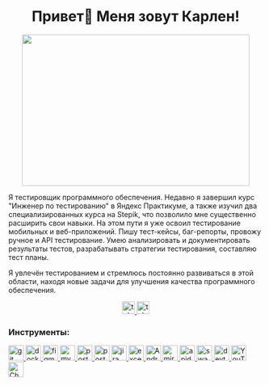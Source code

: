 <h1 align="center">Привет👋 Меня зовут Карлен!</h1>
<div align="center">
  <img height="300" width="450" src="https://github.com/user-attachments/assets/b13a09a3-3e2d-42c5-8152-d12ce9d96930"  />
</div>






Я тестировщик программного обеспечения. Недавно я завершил курс "Инженер по тестированию" в Яндекс Практикуме, а также изучил два специализированных курса на Stepik, что позволило мне существенно расширить свои навыки. На этом пути я уже освоил тестирование мобильных и веб-приложений. Пишу тест-кейсы, баг-репорты, провожу ручное и API тестирование. Умею анализировать и документировать результаты тестов, разрабатывать стратегии тестирования, составляю тест планы.

Я увлечён тестированием и стремлюсь постоянно развиваться в этой области, находя новые задачи для улучшения качества программного обеспечения.


<div align="center">
  <a href="https://t.me/IT_humor_and_news" target="_blank">
    <img src="https://img.shields.io/static/v1?message=IT-humor&logo=telegram&label=&color=1E90FF&logoColor=white&labelColor=&style=for-the-badge" height="25" alt="telegram logo"  />
  </a>
  <a href="https://t.me/Arabadzhyan" target="_blank">
    <img src="https://img.shields.io/static/v1?message=Telegram&logo=telegram&label=&color=2CA5E0&logoColor=white&labelColor=&style=for-the-badge" height="25" alt="telegram logo"  />
  </a>
</div>



<h3 align="left">Инструменты:</h3>
<p align="left">
    <a href="https://git-scm.com"_blank">
    <img src="https://img.shields.io/static/v1?message=git&logo=git&label=&color=000000&logoColor=&labelColor=&style=for-the-badge" height="30" alt="git logo"  />
  </a>
   <a href="https://www.docker.com" target="_blank">
    <img src="https://img.shields.io/static/v1?message=docker&logo=docker&label=&color=000000&logoColor=&labelColor=&style=for-the-badge" height="30" alt="docker logo"  />
  </a>
    <a href="https://www.figma.com" target="_blank">
    <img src="https://img.shields.io/static/v1?message=figma&logo=figma&label=&color=000000&logoColor=&labelColor=&style=for-the-badge" height="30" alt="figma logo"  />
  </a>
 
   <a href="https://www.mysql.com" target="_blank">
    <img src="https://img.shields.io/static/v1?message=mysql&logo=mysql&label=&color=000000&logoColor=&labelColor=&style=for-the-badge" height="30" alt="mysql logo"  />
  </a>
  <a href="https://www.postgresql.org" target="_blank">
    <img src="https://img.shields.io/static/v1?message=postgresql&logo=postgresql&label=&color=000000&logoColor=00BFFF&labelColor=&style=for-the-badge" height="30" alt="postgresql logo"  />
  </a>
  <a href="https://www.postman.com"_blank">
    <img src="https://img.shields.io/static/v1?message=postman&logo=postman&label=&color=000000&logoColor=&labelColor=&style=for-the-badge" height="30" alt="postman logo"  />
  </a>
  <a href="https://www.atlassian.com/software/jira"_blank">
    <img src="https://img.shields.io/static/v1?message=jira&logo=jira&label=&color=000000&logoColor=4169E1&labelColor=&style=for-the-badge" height="30" alt="jira logo"  />
  </a>
  <a href="https://www.microsoft.com/ru-ru/microsoft-365/excel?market=ru" target="_blank">
    <img src="https://img.shields.io/static/v1?message=excel&logo=excel&label=&color=000000&logoColor=&labelColor=&style=for-the-badge" height="30" alt="excel logo"  />
  </a>
   <a href="https://developer.android.com"_blank">
    <img src="https://img.shields.io/static/v1?message=Android Studio&logo=Android Studio&label=&color=000000&logoColor=&labelColor=&style=for-the-badge" height="30" alt="Android Studio logo"  />
  </a>
 
   <a href="https://miro.com/ru/" target="_blank">
    <img src="https://img.shields.io/static/v1?message=miro&logo=miro&label=&color=000000&logoColor=FFFF00&labelColor=&style=for-the-badge" height="30" alt="miro logo"  />
  </a>
   <a href="https://apidocjs.com/" target="_blank">
    <img src="https://img.shields.io/static/v1?message=apidoc&logo=apidoc&label=&color=000000&logoColor=&labelColor=&style=for-the-badge" height="30" alt="apidoc logo"  />
  </a>
    <a href="https://swagger.io/" target="_blank">
    <img src="https://img.shields.io/static/v1?message=swagger&logo=swagger&label=&color=000000&logoColor=&labelColor=&style=for-the-badge" height="30" alt="swagger logo"  />
  </a>
   <a href="https://developer.chrome.com/docs/devtools?hl=ru" target="_blank">
    <img src="https://img.shields.io/static/v1?message=devtools&logo=devtools&label=&color=000000&logoColor=&labelColor=&style=for-the-badge" height="30" alt="devtools logo"  />
  </a>
  
  <a href="https://www.jetbrains.com/" target="_blank">
    <img src="https://img.shields.io/static/v1?message=YouTrack&logo=YouTrack&label=&color=000000&logoColor=&labelColor=&style=for-the-badge" height="30" alt="YouTrack logo"  />
  </a>
  <a href="https://www.charlesproxy.com" target="_blank">
    <img src="https://img.shields.io/static/v1?message=Charles&logo=Charles&label=&color=000000&logoColor=&labelColor=&style=for-the-badge" height="30" alt="Charles logo"  />
  </a>
   
</p>











